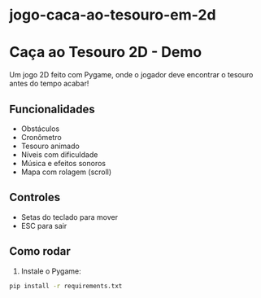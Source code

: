 # jogo-caca-ao-tesouro-em-2d
# Caça ao Tesouro 2D - Demo 

Um jogo 2D feito com Pygame, onde o jogador deve encontrar o tesouro antes do tempo acabar!

## Funcionalidades
- Obstáculos
- Cronômetro
- Tesouro animado
- Níveis com dificuldade
- Música e efeitos sonoros
- Mapa com rolagem (scroll)

## Controles
- Setas do teclado para mover
- ESC para sair

## Como rodar
1. Instale o Pygame:
```bash
pip install -r requirements.txt
